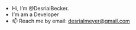 -  Hi, I’m @DesrialBecker.
-  I’m am a Developer
- 📫 Reach me by email: desrialmeyer@gmail.com

<!---
DesrialBecker/DesrialBecker is a ✨ special ✨ repository because its `README.md` (this file) appears on your GitHub profile.
You can click the Preview link to take a look at your changes.
--->
